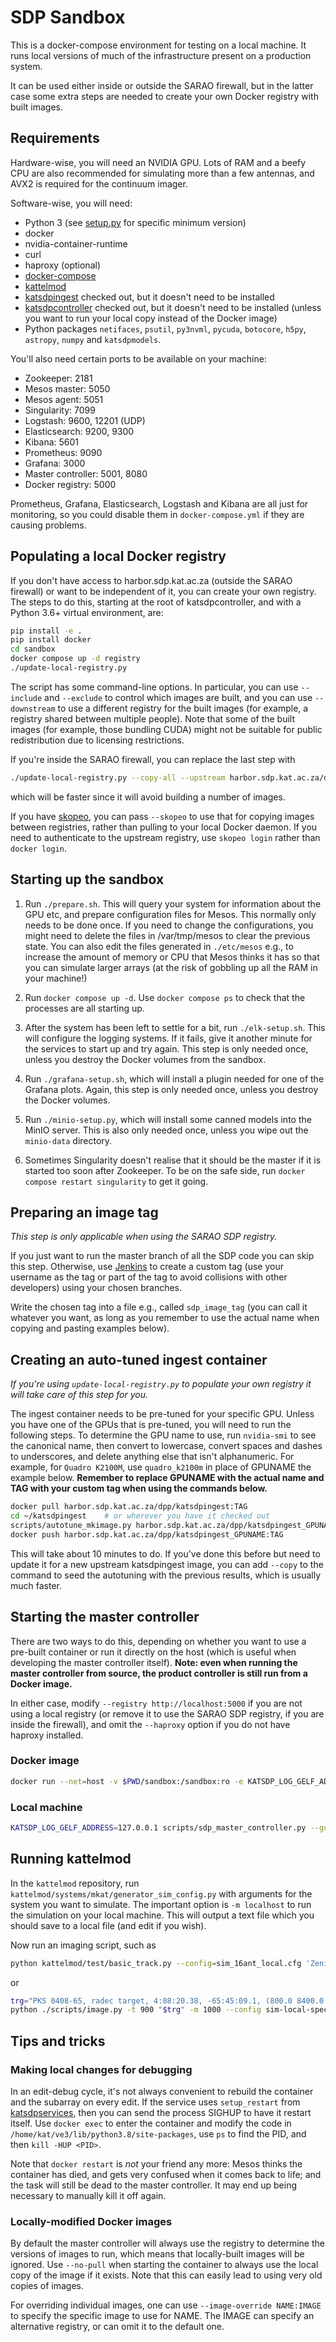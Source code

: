 # SDP Sandbox

This is a docker-compose environment for testing on a local machine. It runs
local versions of much of the infrastructure present on a production system.

It can be used either inside or outside the SARAO firewall, but in the latter
case some extra steps are needed to create your own Docker registry with built
images.

## Requirements

Hardware-wise, you will need an NVIDIA GPU. Lots of RAM and a beefy CPU are
also recommended for simulating more than a few antennas, and AVX2 is required
for the continuum imager.

Software-wise, you will need:
- Python 3 (see [setup.py](../setup.py) for specific minimum version)
- docker
- nvidia-container-runtime
- curl
- haproxy (optional)
- [docker-compose](https://docs.docker.com/compose/)
- [kattelmod](https://github.com/ska-sa/kattelmod)
- [katsdpingest](https://github.com/ska-sa/katsdpingest) checked out, but it
  doesn't need to be installed
- [katsdpcontroller](https://github.com/ska-sa/katsdpcontroller) checked out,
  but it doesn't need to be installed (unless you want to run your local copy
  instead of the Docker image)
- Python packages `netifaces`, `psutil`, `py3nvml`, `pycuda`, `botocore`, `h5py`,
  `astropy`, `numpy` and `katsdpmodels`.

You'll also need certain ports to be available on your machine:
- Zookeeper: 2181
- Mesos master: 5050
- Mesos agent: 5051
- Singularity: 7099
- Logstash: 9600, 12201 (UDP)
- Elasticsearch: 9200, 9300
- Kibana: 5601
- Prometheus: 9090
- Grafana: 3000
- Master controller: 5001, 8080
- Docker registry: 5000

Prometheus, Grafana, Elasticsearch, Logstash and Kibana are all just for
monitoring, so you could disable them in `docker-compose.yml` if they are
causing problems.

## Populating a local Docker registry

If you don't have access to harbor.sdp.kat.ac.za (outside the SARAO firewall)
or want to be independent of it, you can create your own registry. The steps to
do this, starting at the root of katsdpcontroller, and with a Python 3.6+
virtual environment, are:

```sh
pip install -e .
pip install docker
cd sandbox
docker compose up -d registry
./update-local-registry.py
```

The script has some command-line options. In particular, you can use
`--include` and `--exclude` to control which images are built, and you can use
`--downstream` to use a different registry for the built images (for example, a
registry shared between multiple people). Note that some of the built images
(for example, those bundling CUDA) might not be suitable for public
redistribution due to licensing restrictions.

If you're inside the SARAO firewall, you can replace the last step with
```sh
./update-local-registry.py --copy-all --upstream harbor.sdp.kat.ac.za/dpp
```
which will be faster since it will avoid building a number of images.

If you have [skopeo](https://github.com/containers/skopeo), you can pass
`--skopeo` to use that for copying images between registries, rather than
pulling to your local Docker daemon. If you need to authenticate to the
upstream registry, use `skopeo login` rather than `docker login`.

## Starting up the sandbox

1. Run `./prepare.sh`. This will query your system for information
   about the GPU etc, and prepare configuration files for Mesos. This normally
   only needs to be done once. If you need to change the configurations, you
   might need to delete the files in /var/tmp/mesos to clear the previous state.
   You can also edit the files generated in `./etc/mesos` e.g., to increase the
   amount of memory or CPU that Mesos thinks it has so that you can simulate
   larger arrays (at the risk of gobbling up all the RAM in your machine!)

2. Run `docker compose up -d`. Use `docker compose ps` to check that the
   processes are all starting up.

3. After the system has been left to settle for a bit, run `./elk-setup.sh`.
   This will configure the logging systems. If it fails, give it another
   minute for the services to start up and try again. This step is only
   needed once, unless you destroy the Docker volumes from the sandbox.

4. Run `./grafana-setup.sh`, which will install a plugin needed for one of the
   Grafana plots. Again, this step is only needed once, unless you destroy
   the Docker volumes.

5. Run `./minio-setup.py`, which will install some canned models into the MinIO
   server. This is also only needed once, unless you wipe out the `minio-data`
   directory.

5. Sometimes Singularity doesn't realise that it should be the master if it is
   started too soon after Zookeeper. To be on the safe side, run
   `docker compose restart singularity` to get it going.

## Preparing an image tag

*This step is only applicable when using the SARAO SDP registry.*

If you just want to run the master branch of all the SDP code you can skip
this step. Otherwise, use
[Jenkins](https://sdp-jenkins.kat.ac.za/view/Deployment/job/deployment/job/generic/)
to create a custom tag (use your username as the tag or part of the tag to
avoid collisions with other developers) using your chosen branches.

Write the chosen tag into a file e.g., called `sdp_image_tag` (you can call it
whatever you want, as long as you remember to use the actual name when copying
and pasting examples below).

## Creating an auto-tuned ingest container

*If you're using `update-local-registry.py` to populate your own registry it
will take care of this step for you.*

The ingest container needs to be pre-tuned for your specific GPU. Unless you
have one of the GPUs that is pre-tuned, you will need to run the following
steps. To determine the GPU name to use, run `nvidia-smi` to see the canonical
name, then convert to lowercase, convert spaces and dashes to underscores, and
delete anything else that isn't alphanumeric. For example, for `Quadro
K2100M`, use `quadro_k2100m` in place of GPUNAME the example below. **Remember
to replace GPUNAME with the actual name and TAG with your custom tag when
using the commands below.**
```sh
docker pull harbor.sdp.kat.ac.za/dpp/katsdpingest:TAG
cd ~/katsdpingest    # or wherever you have it checked out
scripts/autotune_mkimage.py harbor.sdp.kat.ac.za/dpp/katsdpingest_GPUNAME:TAG harbor.sdp.kat.ac.za/dpp/katsdpingest:TAG
docker push harbor.sdp.kat.ac.za/dpp/katsdpingest_GPUNAME:TAG
```
This will take about 10 minutes to do. If you've done this before but need to
update it for a new upstream katsdpingest image, you can add `--copy` to the
command to seed the autotuning with the previous results, which is usually
much faster.

## Starting the master controller

There are two ways to do this, depending on whether you want to use a
pre-built container or run it directly on the host (which is useful when
developing the master controller itself). **Note: even when running the
master controller from source, the product controller is still run from a
Docker image.**

In either case, modify `--registry http://localhost:5000` if you are not using a
local registry (or remove it to use the SARAO SDP registry, if you are inside
the firewall), and omit the `--haproxy` option if you do not have haproxy
installed.

### Docker image

```sh
docker run --net=host -v $PWD/sandbox:/sandbox:ro -e KATSDP_LOG_GELF_ADDRESS=127.0.0.1 harbor.sdp.kat.ac.za/dpp/katsdpcontroller sdp_master_controller.py --gui-urls /sandbox/gui-urls/ --localhost --image-tag-file /sandbox/sdp_image_tag --s3-config-file /sandbox/s3_config.json --haproxy localhost:2181 http://localhost:7099/singularity --registry http://localhost:5000 --user kat
```

### Local machine

```sh
KATSDP_LOG_GELF_ADDRESS=127.0.0.1 scripts/sdp_master_controller.py --gui-urls sandbox/gui-urls/ --localhost --image-tag-file sandbox/sdp_image_tag --s3-config-file sandbox/s3_config.json --haproxy localhost:2181 http://localhost:7099/singularity --registry http://localhost:5000 --user kat
```

## Running kattelmod

In the `kattelmod` repository, run
`kattelmod/systems/mkat/generator_sim_config.py` with arguments for the system
you want to simulate. The important option is `-m localhost` to run the
simulation on your local machine. This will output a text file which you
should save to a local file (and edit if you wish).

Now run an imaging script, such as 
```sh
python kattelmod/test/basic_track.py --config=sim_16ant_local.cfg 'Zenith, azel, 0, 90' -t 100
```
or
```sh
trg="PKS 0408-65, radec target, 4:08:20.38, -65:45:09.1, (800.0 8400.0 -3.708 3.807 -0.7202)"
python ./scripts/image.py -t 900 "$trg" -m 1000 --config sim-local-spectral8.cfg
```

## Tips and tricks

### Making local changes for debugging
In an edit-debug cycle, it's not always convenient to rebuild the container
and the subarray on every edit. If the service uses `setup_restart` from
[katsdpservices](https://github.com/ska-sa/katsdpservices), then you can send
the process SIGHUP to have it restart itself. Use `docker exec` to enter the
container and modify the code in `/home/kat/ve3/lib/python3.8/site-packages`,
use `ps` to find the PID, and then `kill -HUP <PID>`.

Note that `docker restart` is *not* your friend any more: Mesos thinks the
container has died, and gets very confused when it comes back to life; and the
task will still be dead to the master controller. It may end up being
necessary to manually kill it off again.

### Locally-modified Docker images

By default the master controller will always use the registry to determine the
versions of images to run, which means that locally-built images will be
ignored. Use `--no-pull` when starting the container to always use the
local copy of the image if it exists. Note that this can easily lead to using
very old copies of images.

For overriding individual images, one can use `--image-override NAME:IMAGE` to
specify the specific image to use for NAME. The IMAGE can specify an
alternative registry, or can omit it to the default one.
